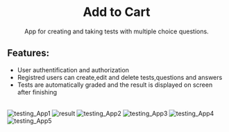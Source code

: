 <h1 align="center">Add to Cart </h1>
<p align="center">App for creating and taking tests with multiple choice questions.</p>

## Features:

<ul>
  <li>User authentification and authorization</li>
  <li>Registred users can create,edit and delete tests,questions and answers</li>
  <li>Tests are automatically graded and the result is displayed on screen after finishing</li>
</ul>

<br>


<img src="https://image.ibb.co/b8iuyy/testing_App1.png" alt="testing_App1" border="0" align="center">
<img src="https://image.ibb.co/h9WEyy/result.png" alt="result" border="0" align="center">
<img src="https://image.ibb.co/kXXnJy/testing_App2.png" alt="testing_App2" border="0" align="center">
<img src="https://image.ibb.co/ibqwBJ/testing_App3.png" alt="testing_App3" border="0" align="center">
<img src="https://image.ibb.co/jHvk5d/testing_App4.png" alt="testing_App4" border="0" align="center">
<img src="https://image.ibb.co/caiGBJ/testing_App5.png" alt="testing_App5" border="0" align="center">


